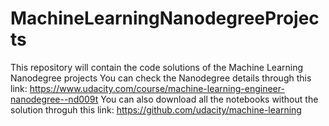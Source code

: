 # MachineLearningNanodegreeProjects
This repository will contain the code solutions of the Machine Learning Nanodegree projects 
You can check the Nanodegree details through this link:
  https://www.udacity.com/course/machine-learning-engineer-nanodegree--nd009t
You can also download all the notebooks without the solution throguh this link:
  https://github.com/udacity/machine-learning

